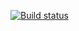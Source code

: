 [![Build status](https://ci.appveyor.com/api/projects/status/sk3fbthxb63hv5r6?svg=true)](https://ci.appveyor.com/project/Krasyulia/postman-echo)